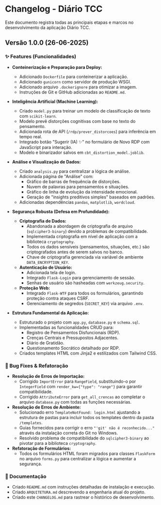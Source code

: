 # Changelog - Diário TCC

Este documento registra todas as principais etapas e marcos no desenvolvimento da aplicação Diário TCC.

## Versão 1.0.0 (26-06-2025)

### ✨ Features (Funcionalidades)

- **Conteinerização e Preparação para Deploy:**
    - Adicionado `Dockerfile` para conteinerizar a aplicação.
    - Adicionado `gunicorn` como servidor de produção WSGI.
    - Adicionado arquivo `.dockerignore` para otimizar a imagem.
    - Instruções de Git e GitHub adicionadas ao `README.md`.

- **Inteligência Artificial (Machine Learning):**
    - Criado `model.py` para treinar um modelo de classificação de texto com `scikit-learn`.
    - Modelo prevê distorções cognitivas com base no texto do pensamento.
    - Adicionada rota de API (`/rdp/prever_distorcoes`) para inferência em tempo real.
    - Integrado botão "Sugerir (IA) ✨" no formulário de Novo RDP com JavaScript para interação.
    - Modelo e binarizador salvos em `cbt_distortion_model.joblib`.

- **Análise e Visualização de Dados:**
    - Criado `analysis.py` para centralizar a lógica de análise.
    - Adicionada página de "Análise" com:
        - Gráfico de barras de frequência de distorções.
        - Nuvem de palavras para pensamentos e situações.
        - Gráfico de linha de evolução da intensidade emocional.
        - Geração de "insights preditivos simples" baseados em padrões.
    - Adicionadas dependências `pandas`, `matplotlib`, `wordcloud`.

- **Segurança Robusta (Defesa em Profundidade):**
    - **Criptografia de Dados:**
        - Abandonada a abordagem de criptografia de arquivo (`sqlcipher3-binary`) devido a problemas de compatibilidade.
        - Implementada criptografia em nível de aplicação com a biblioteca `cryptography`.
        - Todos os dados sensíveis (pensamentos, situações, etc.) são criptografados antes de serem salvos no banco.
        - Chave de criptografia gerenciada via variável de ambiente `DATA_ENCRYPTION_KEY`.
    - **Autenticação de Usuário:**
        - Adicionada tela de login.
        - Integrado `Flask-Login` para gerenciamento de sessão.
        - Senhas de usuário são hasheadas com `werkzeug.security`.
    - **Proteção Web:**
        - Integrado `Flask-WTF` para todos os formulários, garantindo proteção contra ataques CSRF.
        - Gerenciamento de segredos (`SECRET_KEY`) via arquivo `.env`.

- **Estrutura Fundamental da Aplicação:**
    - Estruturado o projeto com `app.py`, `database.py` e `schema.sql`.
    - Implementadas as funcionalidades CRUD para:
        - Registro de Pensamentos Disfuncionais (RDP).
        - Crenças Centrais e Pressupostos Adjacentes.
        - Diário de Gratidão.
        - Questionamento Socrático detalhado por RDP.
    - Criados templates HTML com Jinja2 e estilizados com Tailwind CSS.

### 🐛 Bug Fixes & Refatoração

- **Resolução de Erros de Importação:**
    - Corrigido `ImportError` para `RangeField`, substituindo-o por `IntegerField` com `render_kw={"type": "range"}` para garantir compatibilidade.
    - Corrigido `AttributeError` para `get_all_crencas` ao completar o arquivo `database.py` com todas as funções necessárias.
- **Resolução de Erros de Ambiente:**
    - Solucionado erro `TemplateNotFound: login.html` ajustando a estrutura de pastas para incluir todos os templates dentro da pasta `/templates`.
    - Guias fornecidos para corrigir o erro `"'git' não é reconhecido..."` através da instalação correta do Git no Windows.
    - Resolvido problema de compatibilidade do `sqlcipher3-binary` ao pivotar para a biblioteca `cryptography`.
- **Refatoração de Formulários:**
    - Todos os formulários HTML foram migrados para classes `FlaskForm` no arquivo `forms.py` para centralizar a lógica e aumentar a segurança.

### 📄 Documentação

- Criado `README.md` com instruções detalhadas de instalação e execução.
- Criado `ARQUITETURA.md` descrevendo a engenharia atual do projeto.
- Criado este `CHANGELOG.md` para rastrear o histórico de desenvolvimento.